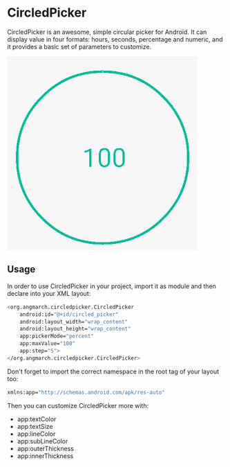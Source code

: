 CircledPicker
=========

CircledPicker is an awesome, simple circular picker for Android. It can display value in four formats: hours, seconds, percentage and numeric, and it provides a basic set of parameters to customize.

![alt tag](circled-picker-screencast.gif)

Usage
----

In order to use CircledPicker in your project, import it as module and then declare into your XML layout:

```sh
<org.angmarch.circledpicker.CircledPicker
    android:id="@+id/circled_picker"
    android:layout_width="wrap_content"
    android:layout_height="wrap_content"
    app:pickerMode="percent"
    app:maxValue="100"
    app:step="5">
</org.angmarch.circledpicker.CircledPicker>
```

Don't forget to import the correct namespace in the root tag of your layout too:
```sh
xmlns:app="http://schemas.android.com/apk/res-auto"
```

Then you can customize CircledPicker more with:
* app:textColor
* app:textSize
* app:lineColor
* app:subLineColor
* app:outerThickness
* app:innerThickness

